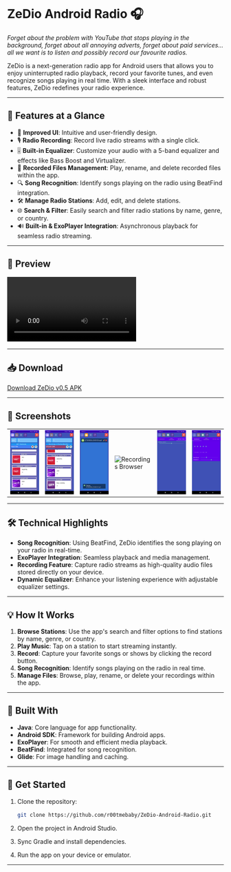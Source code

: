 # ZeDio Android Radio 🎧

<p><i>Forget about the problem with YouTube that stops playing in the background, forget about all annoying adverts, forget about paid services... all we want is to listen and possibly record our favourite radios.</i></p>

ZeDio is a next-generation radio app for Android users that allows you to enjoy uninterrupted radio playback, record your favorite tunes, and even recognize songs playing in real time. With a sleek interface and robust features, ZeDio redefines your radio experience.

---

## 🌟 Features at a Glance

- 🎨 **Improved UI**: Intuitive and user-friendly design.
- 🎙️ **Radio Recording**: Record live radio streams with a single click.
- 🎚️ **Built-in Equalizer**: Customize your audio with a 5-band equalizer and effects like Bass Boost and Virtualizer.
- 📁 **Recorded Files Management**: Play, rename, and delete recorded files within the app.
- 🔍 **Song Recognition**: Identify songs playing on the radio using BeatFind integration.
- 🛠️ **Manage Radio Stations**: Add, edit, and delete stations.
- 🌐 **Search & Filter**: Easily search and filter radio stations by name, genre, or country.
- 🔊 **Built-in & ExoPlayer Integration**: Asynchronous playback for seamless radio streaming.

---

## 🎥 Preview

<video src="https://www.youtube.com/watch?v=FylPgpKX3VU" controls></video>

---

## 📥 Download

[Download ZeDio v0.5 APK](https://github.com/r00tmebaby/ZeDio-Android-Radio/tree/master/apk)

---

## 📸 Screenshots

<table>
    <tr>
        <td><img src="https://github.com/r00tmebaby/ZeDio-Android-Radio/blob/master/media/main.jpg" alt="Main Screen"/></td>
        <td><img src="https://github.com/r00tmebaby/ZeDio-Android-Radio/blob/master/media/recording.jpg" alt="Recording Screen"/></td>
        <td><img src="https://github.com/r00tmebaby/ZeDio-Android-Radio/blob/master/media/record-playing.jpg" alt="Record Playing"/></td>
        <td><img src="https://github.com/r00tmebaby/ZeDio-Android-Radio/blob/master/media/recordings-browser.jpg" alt="Recordings Browser"/></td>
        <td><img src="https://github.com/r00tmebaby/ZeDio-Android-Radio/blob/master/media/settings-buffering.jpg" alt="Settings Buffering"/></td>
        <td><img src="https://github.com/r00tmebaby/ZeDio-Android-Radio/blob/master/media/settings-equalizer.jpg" alt="Equalizer Settings"/></td>
    </tr>
</table>

---

## 🛠️ Technical Highlights

- **Song Recognition**: Using BeatFind, ZeDio identifies the song playing on your radio in real-time.
- **ExoPlayer Integration**: Seamless playback and media management.
- **Recording Feature**: Capture radio streams as high-quality audio files stored directly on your device.
- **Dynamic Equalizer**: Enhance your listening experience with adjustable equalizer settings.

---

## 💡 How It Works

1. **Browse Stations**: Use the app's search and filter options to find stations by name, genre, or country.
2. **Play Music**: Tap on a station to start streaming instantly.
3. **Record**: Capture your favorite songs or shows by clicking the record button.
4. **Song Recognition**: Identify songs playing on the radio in real time.
5. **Manage Files**: Browse, play, rename, or delete your recordings within the app.

---

## 🧩 Built With

- **Java**: Core language for app functionality.
- **Android SDK**: Framework for building Android apps.
- **ExoPlayer**: For smooth and efficient media playback.
- **BeatFind**: Integrated for song recognition.
- **Glide**: For image handling and caching.

---

## 🚀 Get Started

1. Clone the repository:

    ```bash
    git clone https://github.com/r00tmebaby/ZeDio-Android-Radio.git
    ```

2. Open the project in Android Studio.
3. Sync Gradle and install dependencies.
4. Run the app on your device or emulator.

---



